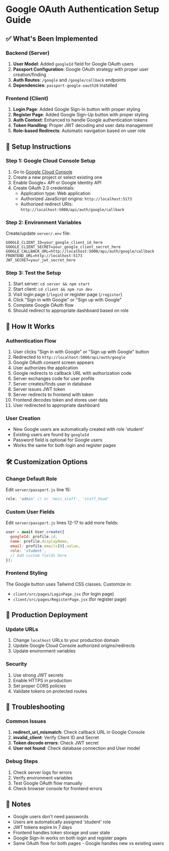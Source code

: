 # Google OAuth Authentication Setup Guide

## ✅ What's Been Implemented

### Backend (Server)
1. **User Model**: Added `googleId` field for Google OAuth users
2. **Passport Configuration**: Google OAuth strategy with proper user creation/finding
3. **Auth Routes**: `/google` and `/google/callback` endpoints
4. **Dependencies**: `passport-google-oauth20` installed

### Frontend (Client)
1. **Login Page**: Added Google Sign-In button with proper styling
2. **Register Page**: Added Google Sign-Up button with proper styling
3. **Auth Context**: Enhanced to handle Google authentication tokens
4. **Token Handling**: Proper JWT decoding and user data management
5. **Role-based Redirects**: Automatic navigation based on user role

## 🔧 Setup Instructions

### Step 1: Google Cloud Console Setup
1. Go to [Google Cloud Console](https://console.cloud.google.com/)
2. Create a new project or select existing one
3. Enable Google+ API or Google Identity API
4. Create OAuth 2.0 credentials:
   - Application type: Web application
   - Authorized JavaScript origins: `http://localhost:5173`
   - Authorized redirect URIs: `http://localhost:5000/api/auth/google/callback`

### Step 2: Environment Variables
Create/update `server/.env` file:
```env
GOOGLE_CLIENT_ID=your_google_client_id_here
GOOGLE_CLIENT_SECRET=your_google_client_secret_here
GOOGLE_CALLBACK_URL=http://localhost:5000/api/auth/google/callback
FRONTEND_URL=http://localhost:5173
JWT_SECRET=your_jwt_secret_here
```

### Step 3: Test the Setup
1. Start server: `cd server && npm start`
2. Start client: `cd client && npm run dev`
3. Visit login page (`/login`) or register page (`/register`)
4. Click "Sign in with Google" or "Sign up with Google"
5. Complete Google OAuth flow
6. Should redirect to appropriate dashboard based on role

## 🔄 How It Works

### Authentication Flow
1. User clicks "Sign in with Google" or "Sign up with Google" button
2. Redirected to `http://localhost:5000/api/auth/google`
3. Google OAuth consent screen appears
4. User authorizes the application
5. Google redirects to callback URL with authorization code
6. Server exchanges code for user profile
7. Server creates/finds user in database
8. Server issues JWT token
9. Server redirects to frontend with token
10. Frontend decodes token and stores user data
11. User redirected to appropriate dashboard

### User Creation
- New Google users are automatically created with role 'student'
- Existing users are found by `googleId`
- Password field is optional for Google users
- Works the same for both login and register pages

## 🛠️ Customization Options

### Change Default Role
Edit `server/passport.js` line 15:
```javascript
role: 'admin' // or 'mess_staff', 'staff_head'
```

### Custom User Fields
Edit `server/passport.js` lines 12-17 to add more fields:
```javascript
user = await User.create({
  googleId: profile.id,
  name: profile.displayName,
  email: profile.emails[0].value,
  role: 'student',
  // Add custom fields here
});
```

### Frontend Styling
The Google button uses Tailwind CSS classes. Customize in:
- `client/src/pages/LoginPage.jsx` (for login page)
- `client/src/pages/RegisterPage.jsx` (for register page)

## 🚀 Production Deployment

### Update URLs
1. Change `localhost` URLs to your production domain
2. Update Google Cloud Console authorized origins/redirects
3. Update environment variables

### Security
1. Use strong JWT secrets
2. Enable HTTPS in production
3. Set proper CORS policies
4. Validate tokens on protected routes

## 🐛 Troubleshooting

### Common Issues
1. **redirect_uri_mismatch**: Check callback URL in Google Console
2. **invalid_client**: Verify Client ID and Secret
3. **Token decode errors**: Check JWT secret
4. **User not found**: Check database connection and User model

### Debug Steps
1. Check server logs for errors
2. Verify environment variables
3. Test Google OAuth flow manually
4. Check browser console for frontend errors

## 📝 Notes
- Google users don't need passwords
- Users are automatically assigned 'student' role
- JWT tokens expire in 7 days
- Frontend handles token storage and user state
- Google Sign-In works on both login and register pages
- Same OAuth flow for both pages - Google handles new vs existing users 